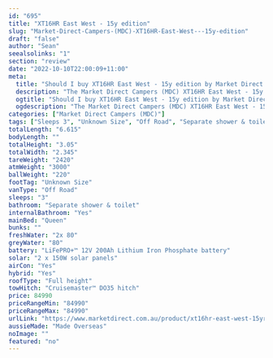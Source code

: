 ```yaml
---
id: "695"
title: "XT16HR East West - 15y edition"
slug: "Market-Direct-Campers-(MDC)-XT16HR-East-West---15y-edition"
draft: "false"
author: "Sean"
seealsolinks: "1"
section: "review"
date: "2022-10-10T22:00:09+11:00"
meta:
  title: "Should I buy XT16HR East West - 15y edition by Market Direct Campers (MDC)?"
  description: "The Market Direct Campers (MDC) XT16HR East West - 15y edition is classed as Off Road, and sleeps 3 people. It is Made Overseas and comes in at Unknown Size. It generally has Separate shower & toilet."
  ogtitle: "Should I buy XT16HR East West - 15y edition by Market Direct Campers (MDC)?"
  ogdescription: "The Market Direct Campers (MDC) XT16HR East West - 15y edition is classed as Off Road, and sleeps 3 people. It is Made Overseas and comes in at Unknown Size. It generally has Separate shower & toilet."
categories: ["Market Direct Campers (MDC)"]
tags: ["Sleeps 3", "Unknown Size", "Off Road", "Separate shower & toilet", "Full height", "80 - 100k", "Made Overseas"]
totalLength: "6.615"
bodyLength: ""
totalHeight: "3.05"
totalWidth: "2.345"
tareWeight: "2420"
atmWeight: "3000"
ballWeight: "220"
footTag: "Unknown Size"
vanType: "Off Road"
sleeps: "3"
bathroom: "Separate shower & toilet"
internalBathroom: "Yes"
mainBed: "Queen"
bunks: ""
freshWater: "2x 80"
greyWater: "80"
battery: "LiFePRO+™ 12V 200Ah Lithium Iron Phosphate battery"
solar: "2 x 150W solar panels"
airCon: "Yes"
hybrid: "Yes"
roofType: "Full height"
towHitch: "Cruisemaster™ DO35 hitch"
price: 84990
priceRangeMin: "84990"
priceRangeMax: "84990"
urlLink: "https://www.marketdirect.com.au/product/xt16hr-east-west-15yr-edition/"
aussieMade: "Made Overseas"
noImage: ""
featured: "no"
---
```

